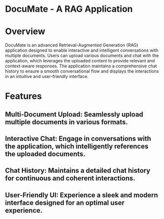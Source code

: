 # DocuMate - A RAG Application
# Overview
DocuMate is an advanced Retrieval-Augmented Generation (RAG) application designed to enable interactive and intelligent conversations with multiple documents. Users can upload various documents and chat with the application, which leverages the uploaded content to provide relevant and context-aware responses. The application maintains a comprehensive chat history to ensure a smooth conversational flow and displays the interactions in an intuitive and user-friendly interface.

# Features
## Multi-Document Upload: Seamlessly upload multiple documents in various formats.
## Interactive Chat: Engage in conversations with the application, which intelligently references the uploaded documents.
## Chat History: Maintains a detailed chat history for continuous and coherent interactions.
## User-Friendly UI: Experience a sleek and modern interface designed for an optimal user experience.

